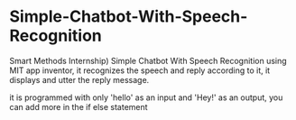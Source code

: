 # Simple-Chatbot-With-Speech-Recognition

Smart Methods Internship) Simple Chatbot With Speech Recognition using MIT app inventor, it recognizes the speech and reply according to it, it displays and utter the reply message.

it is programmed with only 'hello' as an input and 'Hey!' as an output, you can add more in the if else statement
